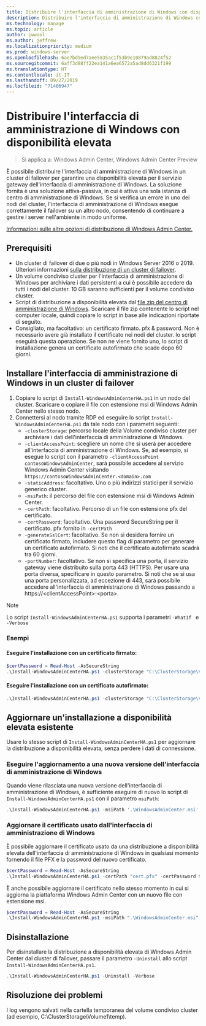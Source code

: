 ```yaml
---
title: Distribuire l'interfaccia di amministrazione di Windows con disponibilità elevata
description: Distribuire l'interfaccia di amministrazione di Windows con disponibilità elevata (progetto Honolulu)
ms.technology: manage
ms.topic: article
author: jwwool
ms.author: jeffrew
ms.localizationpriority: medium
ms.prod: windows-server
ms.openlocfilehash: 6ae7bd9ed7aee5835ac1f53b9e10879ad8824f52
ms.sourcegitcommit: 6aff3d88ff22ea141a6ea6572a5ad8dd6321f199
ms.translationtype: HT
ms.contentlocale: it-IT
ms.lasthandoff: 09/27/2019
ms.locfileid: "71406947"
---
```

# <a name="deploy-windows-admin-center-with-high-availability"></a>Distribuire l'interfaccia di amministrazione di Windows con disponibilità elevata

>Si applica a: Windows Admin Center, Windows Admin Center Preview

È possibile distribuire l'interfaccia di amministrazione di Windows in un cluster di failover per garantire una disponibilità elevata per il servizio gateway dell'interfaccia di amministrazione di Windows. La soluzione fornita è una soluzione attiva-passiva, in cui è attiva una sola istanza di centro di amministrazione di Windows. Se si verifica un errore in uno dei nodi del cluster, l'interfaccia di amministrazione di Windows esegue correttamente il failover su un altro nodo, consentendo di continuare a gestire i server nell'ambiente in modo uniforme. 

[Informazioni sulle altre opzioni di distribuzione di Windows Admin Center.](../plan/installation-options.md)

## <a name="prerequisites"></a>Prerequisiti

- Un cluster di failover di due o più nodi in Windows Server 2016 o 2019. Ulteriori informazioni [sulla distribuzione di un cluster di failover](../../../failover-clustering/failover-clustering-overview.md).
- Un volume condiviso cluster per l'interfaccia di amministrazione di Windows per archiviare i dati persistenti a cui è possibile accedere da tutti i nodi del cluster. 10 GB saranno sufficienti per il volume condiviso cluster.
- Script di distribuzione a disponibilità elevata dal [file zip del centro di amministrazione di Windows](https://aka.ms/WACHAScript). Scaricare il file zip contenente lo script nel computer locale, quindi copiare lo script in base alle indicazioni riportate di seguito.
- Consigliato, ma facoltativo: un certificato firmato. pfx & password. Non è necessario avere già installato il certificato nei nodi del cluster. lo script eseguirà questa operazione. Se non ne viene fornito uno, lo script di installazione genera un certificato autofirmato che scade dopo 60 giorni.

## <a name="install-windows-admin-center-on-a-failover-cluster"></a>Installare l'interfaccia di amministrazione di Windows in un cluster di failover

1. Copiare lo script di ```Install-WindowsAdminCenterHA.ps1``` in un nodo del cluster. Scaricare o copiare il file con estensione msi di Windows Admin Center nello stesso nodo.
2. Connettersi al nodo tramite RDP ed eseguire lo script ```Install-WindowsAdminCenterHA.ps1``` da tale nodo con i parametri seguenti:
    - `-clusterStorage`: percorso locale della Volume condiviso cluster per archiviare i dati dell'interfaccia di amministrazione di Windows.
    - `-clientAccessPoint`: scegliere un nome che si userà per accedere all'interfaccia di amministrazione di Windows. Se, ad esempio, si esegue lo script con il parametro `-clientAccessPoint contosoWindowsAdminCenter`, sarà possibile accedere al servizio Windows Admin Center visitando `https://contosoWindowsAdminCenter.<domain>.com`
    - `-staticAddress`: facoltativo. Uno o più indirizzi statici per il servizio generico cluster. 
    - `-msiPath`: il percorso del file con estensione msi di Windows Admin Center.
    - `-certPath`: facoltativo. Percorso di un file con estensione pfx del certificato.
    - `-certPassword`: facoltativo. Una password SecureString per il certificato. pfx fornito in `-certPath`
    - `-generateSslCert`: facoltativo. Se non si desidera fornire un certificato firmato, includere questo flag di parametro per generare un certificato autofirmato. Si noti che il certificato autofirmato scadrà tra 60 giorni.
    - `-portNumber`: facoltativo. Se non si specifica una porta, il servizio gateway viene distribuito sulla porta 443 (HTTPS). Per usare una porta diversa, specificare in questo parametro. Si noti che se si usa una porta personalizzata, ad eccezione di 443, sarà possibile accedere all'interfaccia di amministrazione di Windows passando a https://\<clientAccessPoint\>:\<porta\>.

> [!NOTE]
> Lo script ```Install-WindowsAdminCenterHA.ps1``` supporta i parametri ```-WhatIf ``` e ```-Verbose```

### <a name="examples"></a>Esempi

#### <a name="install-with-a-signed-certificate"></a>Eseguire l'installazione con un certificato firmato:

```powershell
$certPassword = Read-Host -AsSecureString
.\Install-WindowsAdminCenterHA.ps1 -clusterStorage "C:\ClusterStorage\Volume1" -clientAccessPoint "contoso-ha-gateway" -msiPath ".\WindowsAdminCenter.msi" -certPath "cert.pfx" -certPassword $certPassword -Verbose
```

#### <a name="install-with-a-self-signed-certificate"></a>Eseguire l'installazione con un certificato autofirmato:

```powershell
.\Install-WindowsAdminCenterHA.ps1 -clusterStorage "C:\ClusterStorage\Volume1" -clientAccessPoint "contoso-ha-gateway" -msiPath ".\WindowsAdminCenter.msi" -generateSslCert -Verbose
```

## <a name="update-an-existing-high-availability-installation"></a>Aggiornare un'installazione a disponibilità elevata esistente

Usare lo stesso script di ```Install-WindowsAdminCenterHA.ps1``` per aggiornare la distribuzione a disponibilità elevata, senza perdere i dati di connessione.

### <a name="update-to-a-new-version-of-windows-admin-center"></a>Eseguire l'aggiornamento a una nuova versione dell'interfaccia di amministrazione di Windows

Quando viene rilasciata una nuova versione dell'interfaccia di amministrazione di Windows, è sufficiente eseguire di nuovo lo script di ```Install-WindowsAdminCenterHA.ps1``` con il parametro ```msiPath```:

```powershell
.\Install-WindowsAdminCenterHA.ps1 -msiPath '.\WindowsAdminCenter.msi' -Verbose
```

### <a name="update-the-certificate-used-by-windows-admin-center"></a>Aggiornare il certificato usato dall'interfaccia di amministrazione di Windows

È possibile aggiornare il certificato usato da una distribuzione a disponibilità elevata dell'interfaccia di amministrazione di Windows in qualsiasi momento fornendo il file PFX e la password del nuovo certificato.

```powershell
$certPassword = Read-Host -AsSecureString
.\Install-WindowsAdminCenterHA.ps1 -certPath "cert.pfx" -certPassword $certPassword -Verbose
```

È anche possibile aggiornare il certificato nello stesso momento in cui si aggiorna la piattaforma Windows Admin Center con un nuovo file con estensione msi.

```powershell
$certPassword = Read-Host -AsSecureString
.\Install-WindowsAdminCenterHA.ps1 -msiPath ".\WindowsAdminCenter.msi" -certPath "cert.pfx" -certPassword $certPassword -Verbose
``` 

## <a name="uninstall"></a>Disinstallazione

Per disinstallare la distribuzione a disponibilità elevata di Windows Admin Center dal cluster di failover, passare il parametro ```-Uninstall``` allo script ```Install-WindowsAdminCenterHA.ps1```.

```powershell
.\Install-WindowsAdminCenterHA.ps1 -Uninstall -Verbose
```

## <a name="troubleshooting"></a>Risoluzione dei problemi

I log vengono salvati nella cartella temporanea del volume condiviso cluster (ad esempio, C:\ClusterStorage\Volume1\temp).